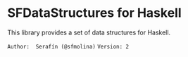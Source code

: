 SFDataStructures for Haskell
============================

This library provides a set of data structures for Haskell.

`Author:  Serafín (@sfmolina)`
`Version: 2`